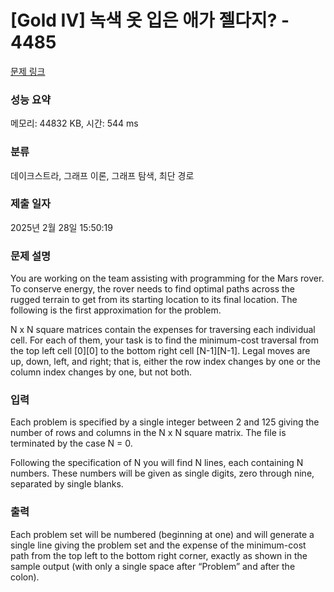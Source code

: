 # [Gold IV] 녹색 옷 입은 애가 젤다지? - 4485 

[문제 링크](https://www.acmicpc.net/problem/4485) 

### 성능 요약

메모리: 44832 KB, 시간: 544 ms

### 분류

데이크스트라, 그래프 이론, 그래프 탐색, 최단 경로

### 제출 일자

2025년 2월 28일 15:50:19

### 문제 설명

<p>You are working on the team assisting with programming for the Mars rover. To conserve energy, the rover needs to find optimal paths across the rugged terrain to get from its starting location to its final location. The following is the first approximation for the problem.</p>

<p>N x N square matrices contain the expenses for traversing each individual cell. For each of them, your task is to find the minimum-cost traversal from the top left cell [0][0] to the bottom right cell [N-1][N-1]. Legal moves are up, down, left, and right; that is, either the row index changes by one or the column index changes by one, but not both.</p>

### 입력 

 <p>Each problem is specified by a single integer between 2 and 125 giving the number of rows and columns in the N x N square matrix. The file is terminated by the case N = 0.</p>

<p>Following the specification of N you will find N lines, each containing N numbers. These numbers will be given as single digits, zero through nine, separated by single blanks.</p>

### 출력 

 <p>Each problem set will be numbered (beginning at one) and will generate a single line giving the problem set and the expense of the minimum-cost path from the top left to the bottom right corner, exactly as shown in the sample output (with only a single space after “Problem” and after the colon).</p>

